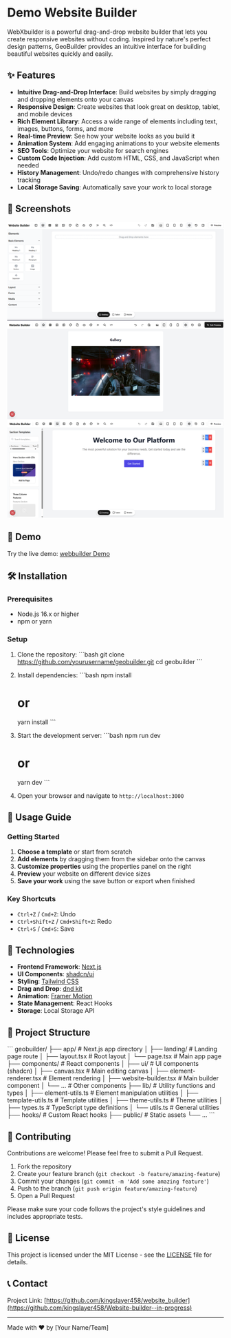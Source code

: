 # Demo Website Builder

WebXbuilder is a powerful drag-and-drop website builder that lets you create responsive websites without coding. Inspired by nature's perfect design patterns, GeoBuilder provides an intuitive interface for building beautiful websites quickly and easily.

## ✨ Features

- **Intuitive Drag-and-Drop Interface**: Build websites by simply dragging and dropping elements onto your canvas
- **Responsive Design**: Create websites that look great on desktop, tablet, and mobile devices
- **Rich Element Library**: Access a wide range of elements including text, images, buttons, forms, and more
- **Real-time Preview**: See how your website looks as you build it
- **Animation System**: Add engaging animations to your website elements
- **SEO Tools**: Optimize your website for search engines
- **Custom Code Injection**: Add custom HTML, CSS, and JavaScript when needed
- **History Management**: Undo/redo changes with comprehensive history tracking
- **Local Storage Saving**: Automatically save your work to local storage

## 📸 Screenshots

![Builder Interface](builder1.png)
![Responsive Preview](builder2.png)
![Template Selection](builder3.png)

## 🚀 Demo

Try the live demo: [webbuilder Demo](https://v0-drag-and-drop-prototype-lyart.vercel.app/)

## 🛠️ Installation

### Prerequisites

- Node.js 16.x or higher
- npm or yarn

### Setup

1. Clone the repository:
   \`\`\`bash
   git clone https://github.com/yourusername/geobuilder.git
   cd geobuilder
   \`\`\`

2. Install dependencies:
   \`\`\`bash
   npm install
   # or
   yarn install
   \`\`\`

3. Start the development server:
   \`\`\`bash
   npm run dev
   # or
   yarn dev
   \`\`\`

4. Open your browser and navigate to `http://localhost:3000`

## 📖 Usage Guide

### Getting Started

1. **Choose a template** or start from scratch
2. **Add elements** by dragging them from the sidebar onto the canvas
3. **Customize properties** using the properties panel on the right
4. **Preview** your website on different device sizes
5. **Save your work** using the save button or export when finished

### Key Shortcuts

- `Ctrl+Z` / `Cmd+Z`: Undo
- `Ctrl+Shift+Z` / `Cmd+Shift+Z`: Redo
- `Ctrl+S` / `Cmd+S`: Save

## 🔧 Technologies

- **Frontend Framework**: [Next.js](https://nextjs.org/)
- **UI Components**: [shadcn/ui](https://ui.shadcn.com/)
- **Styling**: [Tailwind CSS](https://tailwindcss.com/)
- **Drag and Drop**: [dnd kit](https://dndkit.com/)
- **Animation**: [Framer Motion](https://www.framer.com/motion/)
- **State Management**: React Hooks
- **Storage**: Local Storage API

## 📁 Project Structure

\`\`\`
geobuilder/
├── app/                  # Next.js app directory
│   ├── landing/          # Landing page route
│   ├── layout.tsx        # Root layout
│   └── page.tsx          # Main app page
├── components/           # React components
│   ├── ui/               # UI components (shadcn)
│   ├── canvas.tsx        # Main editing canvas
│   ├── element-renderer.tsx # Element rendering
│   ├── website-builder.tsx  # Main builder component
│   └── ...               # Other components
├── lib/                  # Utility functions and types
│   ├── element-utils.ts  # Element manipulation utilities
│   ├── template-utils.ts # Template utilities
│   ├── theme-utils.ts    # Theme utilities
│   ├── types.ts          # TypeScript type definitions
│   └── utils.ts          # General utilities
├── hooks/                # Custom React hooks
├── public/               # Static assets
└── ...
\`\`\`

## 👥 Contributing

Contributions are welcome! Please feel free to submit a Pull Request.

1. Fork the repository
2. Create your feature branch (`git checkout -b feature/amazing-feature`)
3. Commit your changes (`git commit -m 'Add some amazing feature'`)
4. Push to the branch (`git push origin feature/amazing-feature`)
5. Open a Pull Request

Please make sure your code follows the project's style guidelines and includes appropriate tests.

## 📄 License

This project is licensed under the MIT License - see the [LICENSE](LICENSE) file for details.

## 📞 Contact

Project Link: [https://github.com/kingslayer458/website_builder](https://github.com/kingslayer458/Website-builder--in-progress)

---

Made with ❤️ by [Your Name/Team]
